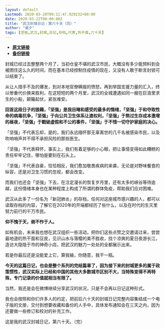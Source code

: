 ```yaml
---
layout: default
Lastmod: 2020-03-28T09:11:47.929232+00:00
date: 2020-03-22T00:00:00Z
title: "武汉封城日记｜第六十天（完）"
author: "阑夕"
tags: [坚强,武汉,封城,日记,存档,代表,热干面,六十天]
---
```


* [**原文链接**](https://mp.weixin.qq.com/s/-jAiHFVjctsouXM9ntuz4Q)
* [**备份链接**](http://archive.vn/al0FI)


封城已经过去整整两个月了，当初仓皇不堪的武汉市民，大概没有多少能预料到会被困住这么久的时间，而在基本已经控制住疫情的现在，又没有人敢于断言封锁可以结束了。  

从让人措手不及的爆发，到对本地官僚瞒报的愤怒，再到举国支援力量的汇入，终以惨重代价换来胜利，在这短短的两个月里，武汉的全城遭遇如同一艘在巨浪里求生的小船，颠簸起伏，紧张难安。

**回首这段日子的狼藉，「坚强」是我目睹和感受的最多的情绪，「坚强」于和夺取性命的病毒抗争，「坚强」于向公共卫生体系让渡权利，「坚强」于熬过生存成本激增的昼夜，「坚强」于戳破虚假和不公的事件，「坚强」于不惜一切守护家庭的决心。**

「坚强」不代表忘却，是的，我们永远缅怀那无辜离世的几千名被感染市民，以及吹响哨声并不得不承担风险的那些医生。

「坚强」不代表释怀，事实上，我们有着足够的小心眼，把让事情变得如此糟糕的责任牢牢记住，哪怕是要刻在石头上。

「坚强」不代表自豪，恰恰相反，我们愈加敬畏疾病的来袭，无论是对野味餐食的纵容，还是对卫生习惯的忽视，都会改变。

而我们也还会「坚强」下去，在注定漫长的恢复岁月里，还有太多的峡谷等待逾越，这份情绪本身也在某种程度上构成了所谓的群体免疫，帮助我们应对困难。

武汉从此多了一份名为「新冠肺炎」的存档，任何对这座城市感兴趣的人，都可以读取存档的内容，了解它在2020年的开端都经历了些什么，以及在时代的生灭里努力前行的千万市民。

**仰不愧于天，俯不怍于人。**

如有机会，未来我也想在武汉组织一些活动，把你们这些点赞之交邀请过来，尝尝最地道的热干面和豆皮，见识山水与落樱的美不胜收，找个凉爽的夏日夜游长江，造访大隐隐于市的神奇小店，把武汉的魅力一处处的全都展示出来。

若是你最后还是没能爱上它，算我输，你随意，我干一瓶。

**今天的这篇日记，也会是整个系列的完结篇章了，因为接下来的封城更多的属于政策惯性，武汉实际上已经和中国的其他大多数城市区别不大，当特殊变得不再特殊，专门记录的价值就相当有限了。**

当然，我还是会在微博继续分享武汉的状况，只是不会再以日记这种形式。

我也会按照和你们许多人的约定，把前后六十天的封城日记完整内容集结成一个电子版的文册，交付到想要收藏和备份的人手中，具体发布通知会在三天之内，因为还要做一些修订和校对的补充工作。

这是我的武汉封城日记，第六十天。（完）

